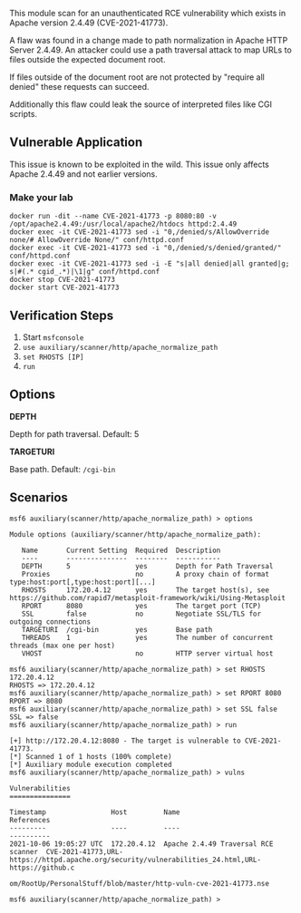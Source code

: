 This module scan for an unauthenticated RCE vulnerability which exists in Apache version 2.4.49 (CVE-2021-41773).

A flaw was found in a change made to path normalization in Apache HTTP Server 2.4.49. An attacker could use a
path traversal attack to map URLs to files outside the expected document root.

If files outside of the document root are not protected by "require all denied" these requests can succeed.

Additionally this flaw could leak the source of interpreted files like CGI scripts.

## Vulnerable Application

This issue is known to be exploited in the wild. This issue only affects Apache 2.4.49 and not earlier versions.

### Make your lab

```
docker run -dit --name CVE-2021-41773 -p 8080:80 -v /opt/apache2.4.49:/usr/local/apache2/htdocs httpd:2.4.49
docker exec -it CVE-2021-41773 sed -i "0,/denied/s/AllowOverride none/# AllowOverride None/" conf/httpd.conf
docker exec -it CVE-2021-41773 sed -i "0,/denied/s/denied/granted/" conf/httpd.conf
docker exec -it CVE-2021-41773 sed -i -E "s|all denied|all granted|g; s|#(.* cgid_.*)|\1|g" conf/httpd.conf
docker stop CVE-2021-41773
docker start CVE-2021-41773
```

## Verification Steps

1. Start `msfconsole`
2. `use auxiliary/scanner/http/apache_normalize_path`
3. `set RHOSTS [IP]`
4. `run`

## Options

**DEPTH**

Depth for path traversal. Default: 5

**TARGETURI**

Base path. Default: `/cgi-bin`

## Scenarios

```
msf6 auxiliary(scanner/http/apache_normalize_path) > options 

Module options (auxiliary/scanner/http/apache_normalize_path):

   Name       Current Setting  Required  Description
   ----       ---------------  --------  -----------
   DEPTH      5                yes       Depth for Path Traversal
   Proxies                     no        A proxy chain of format type:host:port[,type:host:port][...]
   RHOSTS     172.20.4.12      yes       The target host(s), see https://github.com/rapid7/metasploit-framework/wiki/Using-Metasploit
   RPORT      8080             yes       The target port (TCP)
   SSL        false            no        Negotiate SSL/TLS for outgoing connections
   TARGETURI  /cgi-bin         yes       Base path
   THREADS    1                yes       The number of concurrent threads (max one per host)
   VHOST                       no        HTTP server virtual host

msf6 auxiliary(scanner/http/apache_normalize_path) > set RHOSTS 172.20.4.12
RHOSTS => 172.20.4.12
msf6 auxiliary(scanner/http/apache_normalize_path) > set RPORT 8080
RPORT => 8080
msf6 auxiliary(scanner/http/apache_normalize_path) > set SSL false 
SSL => false
msf6 auxiliary(scanner/http/apache_normalize_path) > run

[+] http://172.20.4.12:8080 - The target is vulnerable to CVE-2021-41773.
[*] Scanned 1 of 1 hosts (100% complete)
[*] Auxiliary module execution completed
msf6 auxiliary(scanner/http/apache_normalize_path) > vulns 

Vulnerabilities
===============

Timestamp                Host         Name                                 References
---------                ----         ----                                 ----------
2021-10-06 19:05:27 UTC  172.20.4.12  Apache 2.4.49 Traversal RCE scanner  CVE-2021-41773,URL-https://httpd.apache.org/security/vulnerabilities_24.html,URL-https://github.c
                                                                           om/RootUp/PersonalStuff/blob/master/http-vuln-cve-2021-41773.nse

msf6 auxiliary(scanner/http/apache_normalize_path) > 
```
